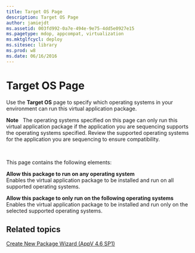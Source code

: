 ```yaml
---
title: Target OS Page
description: Target OS Page
author: jamiejdt
ms.assetid: 003fd992-0a7e-494e-9e75-4dd5e0927e15
ms.pagetype: mdop, appcompat, virtualization
ms.mktglfcycl: deploy
ms.sitesec: library
ms.prod: w8
ms.date: 06/16/2016
---
```



# Target OS Page


Use the **Target OS** page to specify which operating systems in your environment can run this virtual application package.

**Note**  
The operating systems specified on this page can only run this virtual application package if the application you are sequencing supports the operating systems specified. Review the supported operating systems for the application you are sequencing to ensure compatibility.

 

This page contains the following elements:

<a href="" id="allow-this-package-to-run-on-any-operating-system"></a>**Allow this package to run on any operating system**  
Enables the virtual application package to be installed and run on all supported operating systems.

<a href="" id="allow-this-package-to-only-run-on-the-following-operating-systems"></a>**Allow this package to only run on the following operating systems**  
Enables the virtual application package to be installed and run only on the selected supported operating systems.

## Related topics


[Create New Package Wizard (AppV 4.6 SP1)](create-new-package-wizard---appv-46-sp1-.md)

 

 





